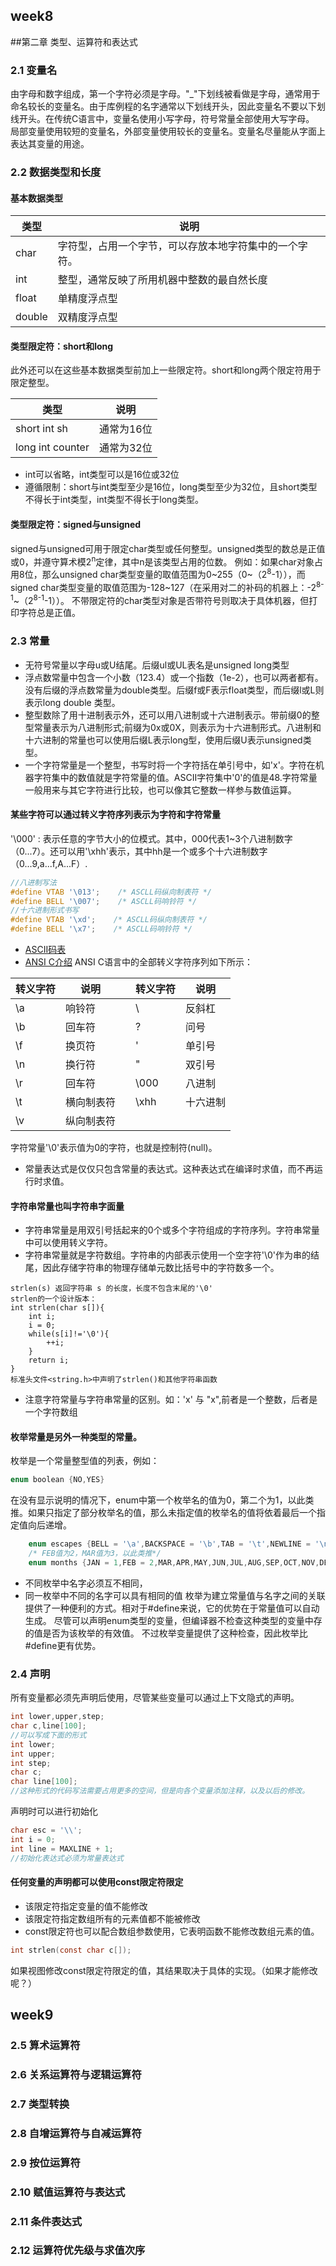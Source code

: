 ## week8
##第二章 类型、运算符和表达式
### 2.1 变量名
由字母和数字组成，第一个字符必须是字母。"_"下划线被看做是字母，通常用于命名较长的变量名。由于库例程的名字通常以下划线开头，因此变量名不要以下划线开头。在传统C语言中，变量名使用小写字母，符号常量全部使用大写字母。
局部变量使用较短的变量名，外部变量使用较长的变量名。变量名尽量能从字面上表达其变量的用途。
### 2.2 数据类型和长度
#### 基本数据类型 
| 类型 | 说明 |
|---| ----- | 
|char|字符型，占用一个字节，可以存放本地字符集中的一个字符。 | 
|int|整型，通常反映了所用机器中整数的最自然长度|
|float| 单精度浮点型 |
|double| 双精度浮点型 |
#### 类型限定符：short和long
此外还可以在这些基本数据类型前加上一些限定符。short和long两个限定符用于限定整型。

| 类型 | 说明 |
|---| ----- | 
|short int sh | 通常为16位 |
|long int counter | 通常为32位 |

* int可以省略，int类型可以是16位或32位
* 遵循限制：short与int类型至少是16位，long类型至少为32位，且short类型不得长于int类型，int类型不得长于long类型。
#### 类型限定符：signed与unsigned
signed与unsigned可用于限定char类型或任何整型。unsigned类型的数总是正值或0，并遵守算术模2<sup>n</sup>定律，其中n是该类型占用的位数。
例如：如果char对象占用8位，那么unsigned char类型变量的取值范围为0~255（0~（2<sup>8</sup>-1）），而signed char类型变量的取值范围为-128~127（在采用对二的补码的机器上：-2<sup>8-1</sup>~（2<sup>8-1</sup>-1））。
不带限定符的char类型对象是否带符号则取决于具体机器，但打印字符总是正值。
### 2.3 常量
* 无符号常量以字母u或U结尾。后缀ul或UL表名是unsigned long类型
* 浮点数常量中包含一个小数（123.4）或一个指数（1e-2），也可以两者都有。没有后缀的浮点数常量为double类型。后缀f或F表示float类型，而后缀l或L则表示long double 类型。
* 整型数除了用十进制表示外，还可以用八进制或十六进制表示。带前缀0的整型常量表示为八进制形式;前缀为0x或0X，则表示为十六进制形式。八进制和十六进制的常量也可以使用后缀L表示long型，使用后缀U表示unsigned类型。
* 一个字符常量是一个整型，书写时将一个字符括在单引号中，如'x'。字符在机器字符集中的数值就是字符常量的值。ASCII字符集中'0'的值是48.字符常量一般用来与其它字符进行比较，也可以像其它整数一样参与数值运算。
#### 某些字符可以通过转义字符序列表示为字符和字符常量
'\000' : 表示任意的字节大小的位模式。其中，000代表1~3个八进制数字（0...7）。还可以用'\xhh'表示，其中hh是一个或多个十六进制数字（0...9,a...f,A...F）.
```C
//八进制写法
#define VTAB '\013';    /* ASCLL码纵向制表符 */
#define BELL '\007';    /* ASCLL码响铃符 */
//十六进制形式书写
#define VTAB '\xd';    /* ASCLL码纵向制表符 */
#define BELL '\x7';    /* ASCLL码响铃符 */
```
* [ASCII码表](./ascll.md)
* [ANSI C介绍](https://en.wikipedia.org/wiki/ANSI_C)
ANSI C语言中的全部转义字符序列如下所示：

| 转义字符 | 说明 | | 转义字符 | 说明 | 
|---| ----- | ----- | ----- | ----- | 
|\a | 响铃符 | | \\ | 反斜杠 | 
|\b | 回车符 | | \? | 问号 | 
|\f | 换页符 | | \' | 单引号 | 
|\n | 换行符 | | \" | 双引号 | 
|\r | 回车符 | | \000 | 八进制 | 
|\t | 横向制表符 | | \xhh | 十六进制 | 
|\v | 纵向制表符 | | | | 
字符常量'\0'表示值为0的字符，也就是控制符(null)。

* 常量表达式是仅仅只包含常量的表达式。这种表达式在编译时求值，而不再运行时求值。

#### 字符串常量也叫字符串字面量
* 字符串常量是用双引号括起来的0个或多个字符组成的字符序列。字符串常量中可以使用转义字符。
* 字符串常量就是字符数组。字符串的内部表示使用一个空字符'\0'作为串的结尾，因此存储字符串的物理存储单元数比括号中的字符数多一个。
```text
strlen(s) 返回字符串 s 的长度，长度不包含末尾的'\0'
strlen的一个设计版本：
int strlen(char s[]){
    int i;
    i = 0;
    while(s[i]!='\0'){
        ++i;
    }
    return i;
}
标准头文件<string.h>中声明了strlen()和其他字符串函数
```
* 注意字符常量与字符串常量的区别。如：'x' 与 "x",前者是一个整数，后者是一个字符数组

#### 枚举常量是另外一种类型的常量。
枚举是一个常量整型值的列表，例如：
```C
enum boolean {NO,YES}
```
在没有显示说明的情况下，enum中第一个枚举名的值为0，第二个为1，以此类推。如果只指定了部分枚举名的值，那么未指定值的枚举名的值将依着最后一个指定值向后递增。
```C
    enum escapes {BELL = '\a',BACKSPACE = '\b',TAB = '\t',NEWLINE = '\n',VTAB = '\v',RETURN = '\r'}
    /* FEB值为2，MAR值为3，以此类推*/
    enum months {JAN = 1,FEB = 2,MAR,APR,MAY,JUN,JUL,AUG,SEP,OCT,NOV,DEC}
```
* 不同枚举中名字必须互不相同，
* 同一枚举中不同的名字可以具有相同的值
枚举为建立常量值与名字之间的关联提供了一种便利的方式。相对于#define来说，它的优势在于常量值可以自动生成。
尽管可以声明enum类型的变量，但编译器不检查这种类型的变量中存的值是否为该枚举的有效值。
不过枚举变量提供了这种检查，因此枚举比#define更有优势。
### 2.4 声明
所有变量都必须先声明后使用，尽管某些变量可以通过上下文隐式的声明。
```C
int lower,upper,step;
char c,line[100];
//可以写成下面的形式
int lower;
int upper;
int step;
char c;
char line[100];
//这种形式的代码写法需要占用更多的空间，但是向各个变量添加注释，以及以后的修改。
```
声明时可以进行初始化
```c
char esc = '\\';
int i = 0;
int line = MAXLINE + 1;
//初始化表达式必须为常量表达式
```
#### 任何变量的声明都可以使用const限定符限定
* 该限定符指定变量的值不能修改
* 该限定符指定数组所有的元素值都不能被修改
* const限定符也可以配合数组参数使用，它表明函数不能修改数组元素的值。
```c
int strlen(const char c[]);
```
如果视图修改const限定符限定的值，其结果取决于具体的实现。（如果才能修改呢？）
## week9 
### 2.5 算术运算符

### 2.6 关系运算符与逻辑运算符

### 2.7 类型转换

### 2.8 自增运算符与自减运算符

### 2.9 按位运算符

### 2.10 赋值运算符与表达式

### 2.11 条件表达式

### 2.12 运算符优先级与求值次序

 
